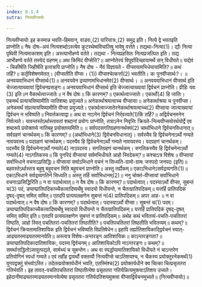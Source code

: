 ```yaml
---
index: 8.1.4
sutra: नित्यवीप्सयोः

---
```

नित्यवीप्सयोः इह कस्मान्न भवति-हिमवान्, वाडवः,(2) पारियात्रः,(2) समुद्र इति। नित्ये द्वे भवतइति प्राप्नोति॥ नैषः दोषः-अयं नित्यशब्दोऽस्त्येव कूटस्थेष्वविचालिषु भावेषु वर्त्तते। तद्यथा-नित्या(1)। द्यौः नित्या पृथिवी नित्यमाकाशम् इति। अस्त्याभीक्ष्ण्ये वर्तते। तद्यथा - नित्यप्रहसितः नित्यप्रजल्पित इति। तद्य आभीक्ष्ण्ये वर्तते तस्येदं ग्रहणम्॥ अथ किमिदं वीप्सेति?॥ आप्नोतेरयं विपूर्वादिच्छायामर्थे सन् विधीयते॥ यद्येवं - चिकीर्षति जिहीर्षति इत्यत्रापि प्राप्नोति॥ नैष दोषः - नैवं विज्ञायते - वीप्सायामभिधेयायामिति?॥ कथं तर्हि?॥ कर्तृविशेषणमेतत्। (वीप्सतीति वीप्सः। (1)) वीप्सश्चेत्कर्त्ता(2) भवतीति। कः पुनर्वीप्सार्थः?। ॥ अनवयवाभिधानं वीप्सार्थः(1)॥ अनवयवेन द्रव्याणामभिधानमेव(2) वीप्सार्थः। ॥ अनवयवाभिधानं वीप्सार्थ इति चेज्जात्याख्यायां द्विर्वचनप्रसङ्गः॥ अनवयवाभिधानं वीप्सार्थ इति चेज्जात्याख्यायां द्विर्वचनं प्राप्नोति। व्रीहिः यवः (3) इति॥न वैकार्थत्वाज्जातेः॥ न वैष दोषः॥ किं कारणम्?॥ एकार्थत्वाज्जातेः। एकार्थो(4) हि जातिः। एकमर्थं प्रत्याययिष्यामीति जातिशब्दः प्रयुज्यते॥ अनेकार्थाश्रयत्वाच्च वीप्सायाः॥ अनेकार्थाश्रया च पुनर्वीप्सा। अनेकमर्थं संप्रत्याययिष्यामीति वीप्सा प्रयुज्यते। एकार्थत्वाज्जातेरनेकार्थाश्रयत्वाच्च(2) वीप्साया जात्याख्यायां द्विर्वचन न भविष्यति॥ निवर्त्तकत्वाद्वा॥ अथ वा नाऽनेन द्विर्वचनं निर्र्वत्यते(1)किं तर्हि?॥ अद्विर्वचनमनेन निर्वत्यते। यावन्तस्तेऽर्थास्तावतां शब्दानां प्रयोगः प्राप्नोति, तत्राऽनेन निवृत्तिः क्रियते-नित्यवीप्सयोरर्थयोर्द्वे एव शब्दरूपे प्रयोक्तव्ये नातिबहु प्रयोक्तव्यमिति॥ ॥ सर्वपदसगतिग्रहणानर्थक्यं(2) चार्थाभिधाने द्विर्वचनविधानात्॥ सर्वग्रहणं चानर्थकम्॥ किं कारणम्?॥ (अर्थाभिधाने(3) द्विर्वचनविधानात्)। सर्वस्यैव हि द्विर्वचनेनाऽर्थो गम्यते नावयवस्य॥ पदग्रहणं चानर्थकम्। पदस्यैव हि द्विर्वचनेनाऽर्थो गम्यते नावयवस्य। पदग्रहणं चानर्थकम्। पदस्यैव हि द्विर्वचनेनाऽर्थो गम्यते(4) नाऽपदस्य। सगतिग्रहणं चानर्थकम्। सगतिकस्यैव हि द्विर्वचनेनाऽर्थो गम्यते(4) नाऽगतिकस्य॥ किं पुनरिदं वीप्सायां सर्वमभिधीयते आहो स्विदेकम्?॥ कश्चाऽत्र विशेषः॥ वीप्सायां सर्वाभिधाने वचनाऽप्रसिद्धिः॥ वीप्सायां सर्वाऽभिधाने वचनं न सिध्यति-ग्रामो-ग्रामः जनपदो जनपदः (इति)॥ बहवस्तेऽर्थास्तत्र बहुषु बहुवचन मिति बहुवचनं प्राप्नोति॥ अस्तु तर्ह्येकम्॥ एकाऽभिधानेऽसर्वद्रव्यगतिः(1)॥ एकाऽभिधाने सर्वद्रव्यगतिर्न सिध्यति॥ अस्तु तर्हि सर्वाभिधानम्(2)॥ ननु चोक्तं-वीप्सायां सर्वाभिधाने वचनाऽप्रसिद्धिरिति॥ न वा पदार्थत्वात्॥ न वैष दोषः॥ किं कारणम्?॥ पदार्थत्वात्। पदस्याऽर्थो वीप्सा, सुबन्तं च(3) पदं, ङ्याप्प्रातिपदिकाच्चैकत्वादिष्वर्थेषु स्वादयो विधीयन्ते, न चैतत्प्रातिपदिकम्॥ यत्तर्हि प्रातिपदिकं दृषद्-दृषत् समित् समित्॥ एतदपि प्रत्ययलक्षणेन सुबन्तं न(4) प्रातिपदिकम्॥ अपर आह-॥ न वा पदार्थत्वात्॥ न वैष दोषः॥ किं कारणम्?॥ पदार्थत्वात्। पदास्याऽर्थो वीप्सा। सुबन्तं च(1) पदम्। ङ्याप्प्रातिपदिकाच्चैकत्वादिष्वर्थेषु स्वादयो विधीयन्ते न चैतत्प्रातिपदिकम्॥ यत्तर्हि प्रातिपदिकं दृषद्-दृषत् समित् समित् इति॥ एतदपि प्रत्ययलक्षणेन सुबन्तं न प्रातिपदिकम्॥ अथेह कथं भवितव्यं-पचति-पचतितरां तिष्ठति, आहो स्वित् पचतितरां-पचतितरां तिष्ठतीति?॥ पचतिपचतितरां तिष्ठतीति भवितव्यम्॥ कथम्?॥ द्विर्वचनं क्रियतामातिशायिक इति द्विर्वचनं भविष्यति विप्रतिषेधेन॥ इहापि तर्ह्यातिशायिकादि्द्वर्वचनं स्यात्-आढ्यतरमाढ्यतरमानयेति॥ अस्त्यत्र विशेषः-अन्तरङ्ग आतिशायिकः॥ काऽन्तरङ्गता?॥ ङ्याप्प्रातिपदिकादातिशायिकः, पदस्य द्विर्वचनम्॥ आतिशायिकोऽपि नाऽन्तरङ्गः॥ कथम्?॥ समर्थात्तद्धितोऽसावुत्पद्यते, सार्मथ्यं च सुबन्तेन। अथ वा स्पर्द्धायामातिशायिको विधीयते नं चाऽन्तरेण प्रतियोगिनं स्पर्धा गम्यते॥ एवं तर्हीह द्वावर्थौ वक्तव्यौ नित्यवीप्से चाऽतिशयश्च, न चैकस्य प्रयोक्तुरनेकमर्थं(1) युगपद्वक्तुं संभवोऽस्ति। तदेतत्प्रयोक्तर्यधीनं भवति, एतस्मिंश्च(2) प्रयोक्तर्यधीने क्व चित्का चित्प्रसृततरा गतिर्भवति। इह तावत्-पचतिपचतितरां तिष्ठतीत्येषा प्रसृततरा गतिर्यन्नित्यमुक्त्वाऽतिशय उच्यते। इहेदानीमाढ्यतरमाढ्यतरमानयेत्येषा प्रसृततरा गतिर्यदतिशयमुक्त्वा वीप्साद्विर्वचनमुच्यते॥ (नित्यवीप्सयोः)॥